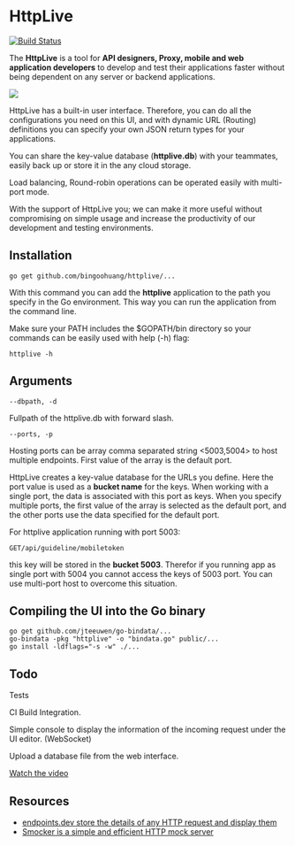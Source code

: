 # HttpLive

[![Build Status](https://travis-ci.org/bingoohuang/httplive.svg?branch=master)](https://travis-ci.org/bingoohuang/httplive)

The **HttpLive** is a tool for **API designers, Proxy, mobile and web application developers**
to develop and test their applications faster without being dependent on any server or backend applications.

![](httplive-ui.png)

HttpLive has a built-in user interface. Therefore, you can do all the configurations you need on this UI,
and with dynamic URL (Routing) definitions you can specify your own JSON return types for your applications.

You can share the key-value database (**httplive.db**) with your teammates, easily back up or store it in the any cloud storage.

Load balancing, Round-robin operations can be operated easily with multi-port mode.

With the support of HttpLive you; we can make it more useful without compromising on simple usage
and increase the productivity of our development and testing environments.

## Installation

    go get github.com/bingoohuang/httplive/...

With this command you can add the **httplive** application to the path you specify in the Go environment.
This way you can run the application from the command line.

Make sure your PATH includes the \$GOPATH/bin directory so your commands can be easily used with help (-h) flag:

    httplive -h

## Arguments

    --dbpath, -d

Fullpath of the httplive.db with forward slash.

    --ports, -p

Hosting ports can be array comma separated string <5003,5004> to host multiple endpoints. First value of the array is the default port.

HttpLive creates a key-value database for the URLs you define.
Here the port value is used as a **bucket name** for the keys.
When working with a single port, the data is associated with this port as keys.
When you specify multiple ports, the first value of the array is selected as the default port,
and the other ports use the data specified for the default port.

For httplive application running with port 5003:

    GET/api/guideline/mobiletoken

this key will be stored in the **bucket 5003**. Therefor if you running app as single port with 5004
you cannot access the keys of 5003 port. You can use multi-port host to overcome this situation.

## Compiling the UI into the Go binary

    go get github.com/jteeuwen/go-bindata/...
    go-bindata -pkg "httplive" -o "bindata.go" public/...
    go install -ldflags="-s -w" ./...

## Todo

Tests

CI Build Integration.

Simple console to display the information of the incoming request under the UI editor. (WebSocket)

Upload a database file from the web interface.

[Watch the video](https://youtu.be/AG5_llcBogk)

## Resources

- [endpoints.dev store the details of any HTTP request and display them](https://www.endpoints.dev/)
- [Smocker is a simple and efficient HTTP mock server](https://github.com/Thiht/smocker)
